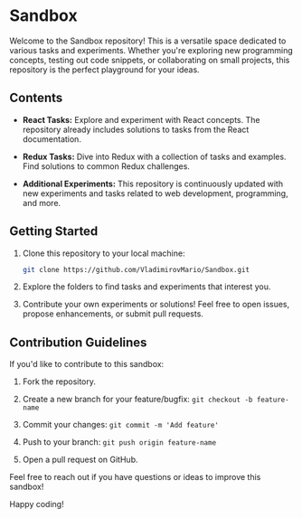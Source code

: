 # Sandbox

Welcome to the Sandbox repository! This is a versatile space dedicated to various tasks and experiments. Whether you're exploring new programming concepts, testing out code snippets, or collaborating on small projects, this repository is the perfect playground for your ideas.

## Contents

- **React Tasks:** Explore and experiment with React concepts. The repository already includes solutions to tasks from the React documentation.

- **Redux Tasks:** Dive into Redux with a collection of tasks and examples. Find solutions to common Redux challenges.

- **Additional Experiments:** This repository is continuously updated with new experiments and tasks related to web development, programming, and more.

## Getting Started

1. Clone this repository to your local machine:

   ```bash
   git clone https://github.com/VladimirovMario/Sandbox.git
   ```

2. Explore the folders to find tasks and experiments that interest you.

3. Contribute your own experiments or solutions! Feel free to open issues, propose enhancements, or submit pull requests.

## Contribution Guidelines

If you'd like to contribute to this sandbox:

1. Fork the repository.

2. Create a new branch for your feature/bugfix: `git checkout -b feature-name`

3. Commit your changes: `git commit -m 'Add feature'`

4. Push to your branch: `git push origin feature-name`

5. Open a pull request on GitHub.

Feel free to reach out if you have questions or ideas to improve this sandbox!

Happy coding!
